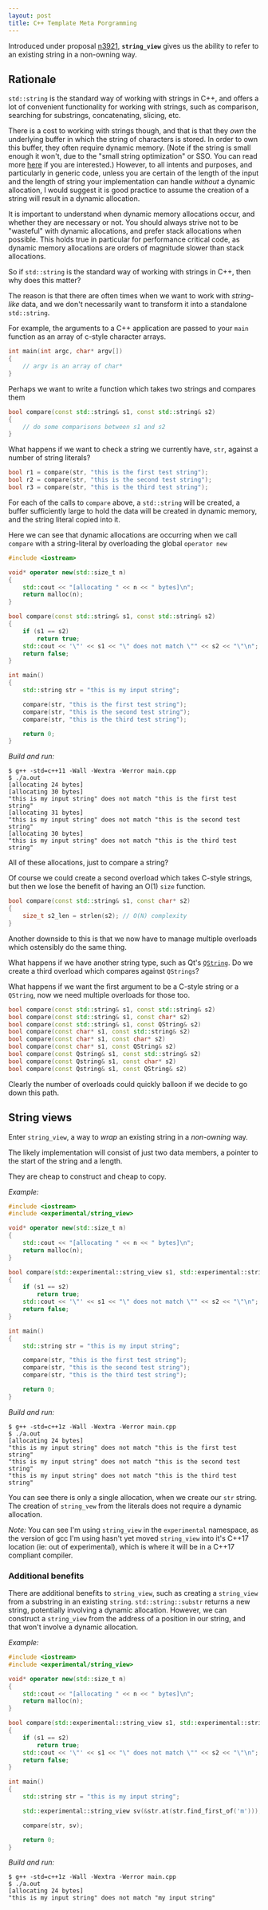 ```yaml
---
layout: post
title: C++ Template Meta Porgramming
---
```


Introduced under proposal [n3921](http://www.open-std.org/jtc1/sc22/wg21/docs/papers/2014/n3921.html), **`string_view`** gives us the ability to refer to an existing string in a non-owning way.

## Rationale

`std::string` is the standard way of working with strings in C++, and offers a lot of convenient functionality for working with strings, such as comparison, searching for substrings, concatenating, slicing, etc.

There is a cost to working with strings though, and that is that they *own* the underlying buffer in which the string of characters is stored. In order to own this buffer, they often require dynamic memory. (Note if the string is small enough it won't, due to the "small string optimization" or SSO. You can read more [here](http://stackoverflow.com/questions/10315041/meaning-of-acronym-sso-in-the-context-of-stdstring) if you are interested.) However, to all intents and purposes, and particularly in generic code, unless you are certain of the length of the input and the length of string your implementation can handle *without* a dynamic allocation, I would suggest it is good practice to assume the creation of a string will result in a dynamic allocation.

It is important to understand when dynamic memory allocations occur, and whether they are necessary or not. You should always strive not to be "wasteful" with dynamic allocations, and prefer stack allocations when possible. This holds true in particular for performance critical code, as dynamic memory allocations are orders of magnitude slower than stack allocations.

So if `std::string` is the standard way of working with strings in C++, then why does this matter?

The reason is that there are often times when we want to work with *string-like* data, and we don't necessarily want to transform it into a standalone `std::string`. 

For example, the arguments to a C++ application are passed to your `main` function as an array of c-style character arrays.

```cpp
int main(int argc, char* argv[])
{
    // argv is an array of char*
}
```

Perhaps we want to write a function which takes two strings and compares them

```cpp
bool compare(const std::string& s1, const std::string& s2)
{
    // do some comparisons between s1 and s2
}
```

What happens if we want to check a string we currently have, `str`, against a number of string literals?

```cpp
bool r1 = compare(str, "this is the first test string");
bool r2 = compare(str, "this is the second test string");
bool r3 = compare(str, "this is the third test string");
```

For each of the calls to `compare` above, a `std::string` will be created, a buffer sufficiently large to hold the data will be created in dynamic memory, and the string literal copied into it.

Here we can see that dynamic allocations are occurring when we call `compare` with a string-literal by overloading the global `operator new` 

```cpp
#include <iostream>

void* operator new(std::size_t n)
{
    std::cout << "[allocating " << n << " bytes]\n";
    return malloc(n);
}

bool compare(const std::string& s1, const std::string& s2)
{
    if (s1 == s2)
        return true;
    std::cout << '\"' << s1 << "\" does not match \"" << s2 << "\"\n";
    return false;
}

int main()
{
    std::string str = "this is my input string";

    compare(str, "this is the first test string");
    compare(str, "this is the second test string");
    compare(str, "this is the third test string");

    return 0;
}
```

*Build and run:*

    $ g++ -std=c++11 -Wall -Wextra -Werror main.cpp
    $ ./a.out
    [allocating 24 bytes]
    [allocating 30 bytes]
    "this is my input string" does not match "this is the first test string"
    [allocating 31 bytes]
    "this is my input string" does not match "this is the second test string"
    [allocating 30 bytes]
    "this is my input string" does not match "this is the third test string"

All of these allocations, just to compare a string?

Of course we could create a second overload which takes C-style strings, but then we lose the benefit of having an O(1) `size` function.

```cpp
bool compare(const std::string& s1, const char* s2)
{
    size_t s2_len = strlen(s2); // O(N) complexity
}
```

Another downside to this is that we now have to manage multiple overloads which ostensibly do the same thing.

What happens if we have another string type, such as Qt's [`QString`](http://doc.qt.io/qt-5/qstring.html). Do we create a third overload which compares against `QStrings`?

What happens if we want the first argument to be a C-style string or a `QString`, now we need multiple overloads for those too.

```cpp
bool compare(const std::string& s1, const std::string& s2)
bool compare(const std::string& s1, const char* s2)
bool compare(const std::string& s1, const QString& s2)
bool compare(const char* s1, const std::string& s2)
bool compare(const char* s1, const char* s2)
bool compare(const char* s1, const QString& s2)
bool compare(const Qstring& s1, const std::string& s2)
bool compare(const Qstring& s1, const char* s2)
bool compare(const Qstring& s1, const QString& s2)
```

Clearly the number of overloads could quickly balloon if we decide to go down this path.

## String views

Enter `string_view`, a way to *wrap* an existing string in a *non-owning* way.

The likely implementation will consist of just two data members, a pointer to the start of the string and a length.

They are cheap to construct and cheap to copy.

*Example:*

```cpp
#include <iostream>
#include <experimental/string_view>

void* operator new(std::size_t n)
{
    std::cout << "[allocating " << n << " bytes]\n";
    return malloc(n);
}

bool compare(std::experimental::string_view s1, std::experimental::string_view s2)
{
    if (s1 == s2)
        return true;
    std::cout << '\"' << s1 << "\" does not match \"" << s2 << "\"\n";
    return false;
}

int main()
{
    std::string str = "this is my input string";

    compare(str, "this is the first test string");
    compare(str, "this is the second test string");
    compare(str, "this is the third test string");

    return 0;
}
```

*Build and run:*

    $ g++ -std=c++1z -Wall -Wextra -Werror main.cpp
    $ ./a.out
    [allocating 24 bytes]
    "this is my input string" does not match "this is the first test string"
    "this is my input string" does not match "this is the second test string"
    "this is my input string" does not match "this is the third test string"

You can see there is only a single allocation, when we create our `str` string. The creation of `string_vew` from the literals does not require a dynamic allocation.

*Note:* You can see I'm using `string_view` in the `experimental` namespace, as the version of gcc I'm using hasn't yet moved `string_view` into it's C++17 location (ie: out of experimental), which is where it will be in a C++17 compliant compiler.

### Additional benefits

There are additional benefits to `string_view`, such as creating a `string_view` from a substring in an existing `string`. `std::string::substr` returns a new string, potentially involving a dynamic allocation. However, we can construct a `string_view` from the address of a position in our string, and that won't involve a dynamic allocation.

*Example:*

```cpp
#include <iostream>
#include <experimental/string_view>

void* operator new(std::size_t n)
{
    std::cout << "[allocating " << n << " bytes]\n";
    return malloc(n);
}

bool compare(std::experimental::string_view s1, std::experimental::string_view s2)
{
    if (s1 == s2)
        return true;
    std::cout << '\"' << s1 << "\" does not match \"" << s2 << "\"\n";
    return false;
}

int main()
{
    std::string str = "this is my input string";

    std::experimental::string_view sv(&str.at(str.find_first_of('m')));

    compare(str, sv);

    return 0;
}
```

*Build and run:*

    $ g++ -std=c++1z -Wall -Wextra -Werror main.cpp
    $ ./a.out
    [allocating 24 bytes]
    "this is my input string" does not match "my input string"
